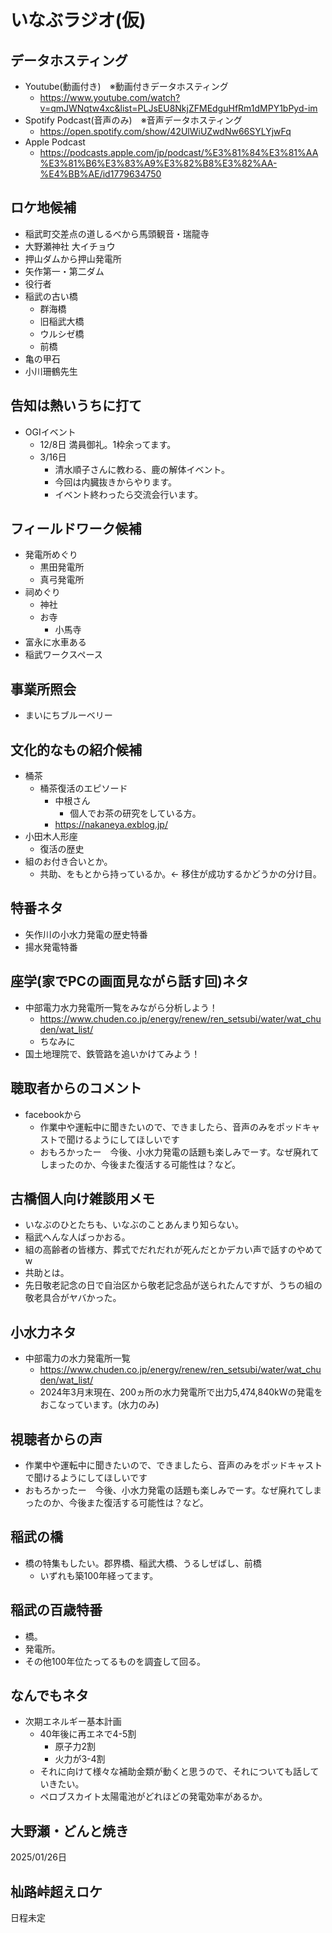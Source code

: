 # いなぶラジオ(仮)

## データホスティング

- Youtube(動画付き)　※動画付きデータホスティング
  - <https://www.youtube.com/watch?v=qmJWNqtw4xc&list=PLJsEU8NkjZFMEdguHfRm1dMPY1bPyd-im>
- Spotify Podcast(音声のみ)　※音声データホスティング
  - <https://open.spotify.com/show/42UlWiUZwdNw66SYLYjwFq>
- Apple Podcast
  - <https://podcasts.apple.com/jp/podcast/%E3%81%84%E3%81%AA%E3%81%B6%E3%83%A9%E3%82%B8%E3%82%AA-%E4%BB%AE/id1779634750>

## ロケ地候補

- 稲武町交差点の道しるべから馬頭観音・瑞龍寺
- 大野瀬神社 大イチョウ
- 押山ダムから押山発電所
- 矢作第一・第二ダム
- 役行者
- 稲武の古い橋
  - 群海橋
  - 旧稲武大橋
  - ウルシゼ橋
  - 前橋
- 亀の甲石
- 小川珊鶴先生

## 告知は熱いうちに打て

- OGIイベント
  - 12/8日 満員御礼。1枠余ってます。
  - 3/16日
    - 清水順子さんに教わる、鹿の解体イベント。
    - 今回は内臓抜きからやります。
    - イベント終わったら交流会行います。

## フィールドワーク候補

- 発電所めぐり
  - 黒田発電所
  - 真弓発電所
- 祠めぐり
  - 神社
  - お寺
    - 小馬寺
- 富永に水車ある
- 稲武ワークスペース

## 事業所照会

- まいにちブルーベリー

## 文化的なもの紹介候補

- 桶茶
  - 桶茶復活のエピソード
    - 中根さん
      - 個人でお茶の研究をしている方。
    - <https://nakaneya.exblog.jp/>
- 小田木人形座
  - 復活の歴史
- 組のお付き合いとか。
  - 共助、をもとから持っているか。<- 移住が成功するかどうかの分け目。

## 特番ネタ

- 矢作川の小水力発電の歴史特番
- 揚水発電特番

## 座学(家でPCの画面見ながら話す回)ネタ

- 中部電力水力発電所一覧をみながら分析しよう！
  - <https://www.chuden.co.jp/energy/renew/ren_setsubi/water/wat_chuden/wat_list/>
  - ちなみに
- 国土地理院で、鉄管路を追いかけてみよう！

## 聴取者からのコメント

- facebookから
  - 作業中や運転中に聞きたいので、できましたら、音声のみをポッドキャストで聞けるようにしてほしいです
  - おもろかったー　今後、小水力発電の話題も楽しみでーす。なぜ廃れてしまったのか、今後また復活する可能性は？など。

## 古橋個人向け雑談用メモ

- いなぶのひとたちも、いなぶのことあんまり知らない。
- 稲武へんな人ばっかおる。
- 組の高齢者の皆様方、葬式でだれだれが死んだとかデカい声で話すのやめてw
- 共助とは。
- 先日敬老記念の日で自治区から敬老記念品が送られたんですが、うちの組の敬老具合がヤバかった。

## 小水力ネタ

- 中部電力の水力発電所一覧
  - <https://www.chuden.co.jp/energy/renew/ren_setsubi/water/wat_chuden/wat_list/>
  - 2024年3月末現在、200ヵ所の水力発電所で出力5,474,840kWの発電をおこなっています。(水力のみ)

## 視聴者からの声

- 作業中や運転中に聞きたいので、できましたら、音声のみをポッドキャストで聞けるようにしてほしいです
- おもろかったー　今後、小水力発電の話題も楽しみでーす。なぜ廃れてしまったのか、今後また復活する可能性は？など。

## 稲武の橋

- 橋の特集もしたい。郡界橋、稲武大橋、うるしぜばし、前橋
  - いずれも築100年経ってます。

## 稲武の百歳特番

- 橋。
- 発電所。
- その他100年位たってるものを調査して回る。

## なんでもネタ

- 次期エネルギー基本計画
  - 40年後に再エネで4-5割
    - 原子力2割
    - 火力が3-4割
  - それに向けて様々な補助金類が動くと思うので、それについても話していきたい。
  - ペロブスカイト太陽電池がどれほどの発電効率があるか。

## 大野瀬・どんと焼き

2025/01/26日

## 杣路峠超えロケ

日程未定
